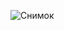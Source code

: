 ![Снимок](https://github.com/Daukkaaa/Pet-project-Quiz/assets/153117534/d60fc137-d3c7-4377-beca-11caddbfedd9)
